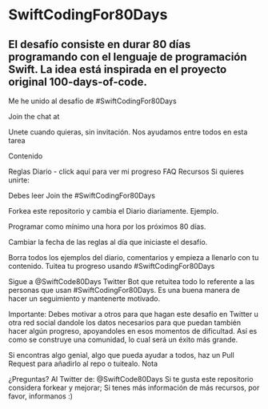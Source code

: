 # SwiftCodingFor80Days
## El desafío consiste en durar 80 días programando con el lenguaje de programación Swift. La idea está inspirada en el proyecto original 100-days-of-code.


Me he unido al desafío de #SwiftCodingFor80Days

Join the chat at 

Unete cuando quieras, sin invitación. Nos ayudamos entre todos en esta tarea

Contenido

Reglas
Diario - click aquí para ver mi progreso
FAQ
Recursos
Si quieres unirte:

Debes leer Join the #SwiftCodingFor80Days

Forkea este repositorio y cambia el Diario diariamente. Ejemplo.

Programar como mínimo una hora por los próximos 80 días.

Cambiar la fecha de las reglas al día que iniciaste el desafío.

Borra todos los ejemplos del diario, comentarios y empieza a llenarlo con tu contenido.
Tuitea tu progreso usando #SwiftCodingFor80Days

Sigue a @SwiftCode80Days Twitter Bot que retuitea todo lo referente a las personas que usan #SwiftCodingFor80Days. Es una buena manera de hacer un seguimiento y mantenerte motivado. 

Importante: Debes motivar a otros para que hagan este desafío en Twitter u otra red social dandole los datos necesarios para que puedan también hacer algún progreso, apoyandoles en esos momentos de dificultad. Así es como se construye una comunidad, lo cual será un éxito más grande.

Si encontras algo genial, algo que pueda ayudar a todos, haz un Pull Request para añadirlo al repo o tuitealo.
Nota

¿Preguntas? Al Twitter de: @SwiftCode80Days
Si te gusta este repositorio considera forkear y mejorar;
Si tenes más información de más recursos, por favor, informanos :)
